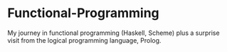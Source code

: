 # Functional-Programming
My journey in functional programming (Haskell, Scheme) plus a surprise visit from the logical programming language, Prolog.
